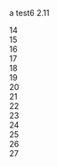 
a test6 2.11

14<br/>
15<br/>
16<br/>
17<br/>
18<br/>
19<br/>
20<br/>
21<br/>
22<br/>
23<br/>
24<br/>
25<br/>
26<br/>
27<br/>
